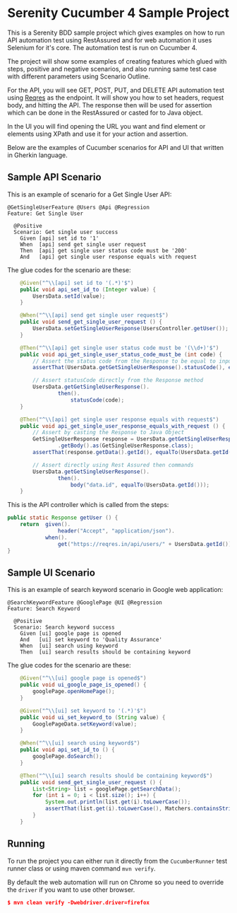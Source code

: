 # Serenity Cucumber 4 Sample Project
This is a Serenity BDD sample project which gives examples on how to run
API automation test using RestAssured and for web automation it uses Selenium for it's core.
The automation test is run on Cucumber 4.

The project will show some examples of creating features which glued with steps, 
positive and negative scenarios, and also running same test case with different parameters
using Scenario Outline.

For the API, you will see GET, POST, PUT, and DELETE API automation test 
using [Reqres](https://reqres.in/) as the endpoint. It will show you how to set
headers, request body, and hitting the API. The response then will be used for assertion
which can be done in the RestAssured or casted for to Java object.

In the UI you will find opening the URL you want and find element or elements using XPath and use it for your action and assertion.

Below are the examples  of Cucumber scenarios for API and UI that written in Gherkin language.

## Sample API Scenario
This is an example of scenario for a Get Single User API:

```Gherkin
@GetSingleUserFeature @Users @Api @Regression
Feature: Get Single User

  @Positive
  Scenario: Get single user success
    Given [api] set id to '1'
    When  [api] send get single user request
    Then  [api] get single user status code must be '200'
    And   [api] get single user response equals with request
```

The glue codes for the scenario are these:

```java
    @Given("^\\[api] set id to '(.*)'$")
    public void api_set_id_to (Integer value) {
        UsersData.setId(value);
    }

    @When("^\\[api] send get single user request$")
    public void send_get_single_user_request () {
        UsersData.setGetSingleUserResponse(UsersController.getUser());
    }

    @Then("^\\[api] get single user status code must be '(\\d+)'$")
    public void api_get_single_user_status_code_must_be (int code) {
        // Assert the status code from the Response to be equal to input code
        assertThat(UsersData.getGetSingleUserResponse().statusCode(), equalTo(code));

        // Assert statusCode directly from the Response method
        UsersData.getGetSingleUserResponse().
                then().
                    statusCode(code);
    }

    @Then("^\\[api] get single user response equals with request$")
    public void api_get_single_user_response_equals_with_request () {
        // Assert by casting the Response to Java Object
        GetSingleUserResponse response = UsersData.getGetSingleUserResponse()
                .getBody().as(GetSingleUserResponse.class);
        assertThat(response.getData().getId(), equalTo(UsersData.getId()));

        // Assert directly using Rest Assured then commands
        UsersData.getGetSingleUserResponse().
                then().
                    body("data.id", equalTo(UsersData.getId()));
    }
```

This is the API controller which is called from the steps:
```java
public static Response getUser () {
    return  given().
                header("Accept", "application/json").
            when().
                get("https://reqres.in/api/users/" + UsersData.getId());
}
```

## Sample UI Scenario
This is an example of search keyword scenario in Google web application:

```Gherkin
@SearchKeywordFeature @GooglePage @UI @Regression
Feature: Search Keyword

  @Positive
  Scenario: Search keyword success
    Given [ui] google page is opened
    And   [ui] set keyword to 'Quality Assurance'
    When  [ui] search using keyword
    Then  [ui] search results should be containing keyword
```

The glue codes for the scenario are these:

```java
    @Given("^\\[ui] google page is opened$")
    public void ui_google_page_is_opened() {
        googlePage.openHomePage();
    }

    @Given("^\\[ui] set keyword to '(.*)'$")
    public void ui_set_keyword_to (String value) {
        GooglePageData.setKeyword(value);
    }

    @When("^\\[ui] search using keyword$")
    public void api_set_id_to () {
        googlePage.doSearch();
    }

    @Then("^\\[ui] search results should be containing keyword$")
    public void send_get_single_user_request () {
        List<String> list = googlePage.getSearchData();
        for (int i = 0; i < list.size(); i++) {
            System.out.println(list.get(i).toLowerCase());
            assertThat(list.get(i).toLowerCase(), Matchers.containsString(GooglePageData.getKeyword().toLowerCase()));
        }
    }
```

## Running
To run the project you can either run it directly from the `CucumberRunner` test runner class 
or using maven command `mvn verify`.

By default the web automation will run on Chrome so you need to override the `driver` if you want to use other browser.
```json
$ mvn clean verify -Dwebdriver.driver=firefox
```